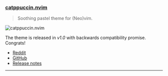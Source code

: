 <h3 id="update-catppuccin.nvim">
  <a href="#update-catppuccin.nvim">
    <span class="icon-text">
      <span class="icon">
        <i class="fa-solid fa-book"></i>
      </span>
    </span>
    <span>catppuccin.nvim</span>
  </a>
</h3>

> Soothing pastel theme for (Neo)vim.

![catppuccin.nvim](https://user-images.githubusercontent.com/56817415/213473285-7bd858be-6947-4d9e-8c01-2573cbc7e76c.png)

The theme is released in *v1.0* with backwards compatibility promise. Congrats!

- [Reddit](https://www.reddit.com/r/neovim/comments/10yxx4t/catppuccinnvim_v100_released_with_backwards/)
- [GitHub](https://github.com/catppuccin/nvim)
- [Release notes](https://github.com/catppuccin/nvim/releases/tag/v1.0.0)

---

